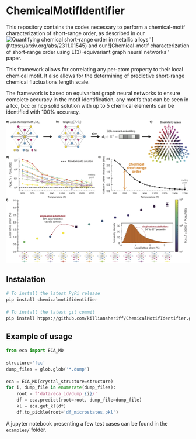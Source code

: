 # ChemicalMotifIdentifier


This repository contains the codes necessary to perform a chemical-motif characterization of short-range order, as described in our ![``Quantifying chemical short-range order in metallic alloys''](https://arxiv.org/abs/2311.01545) and our ![``Chemical-motif characterization of short-range order using E(3)-equivariant graph neural networks'']() paper. 

This framework allows for correlating any per-atom property to their local chemical motif. It also allows for the determining of predictive short-range chemical fluctuations length scale.

The framework is based on equivariant graph neural networks to ensure complete accuracy in the motif identification, any motifs that can be seen in a fcc, bcc or hcp solid solution with up to 5 chemical elements can be identified with 100% accuracy. 

![](assets/figure_2.png)


## Instalation 

```bash
# To install the latest PyPi release
pip install chemicalmotifidentifier

# To install the latest git commit 
pip install htpps://github.com/killiansheriff/ChemicalMotifIdentifier.git
```

## Example of usage

```python 
from eca import ECA_MD

structure='fcc'
dump_files = glob.glob('*.dump')

eca = ECA_MD(crystal_structure=structure)
for i, dump_file in enumerate(dump_files):
    root = f'data/eca_id/dump_{i}/'
    df = eca.predict(root=root, dump_file=dump_file)
    kl = eca.get_kl(df)
    df.to_pickle(root+'df_microstates.pkl')
```

A jupyter notebook presenting a few test cases can be found in the ``examples/`` folder.

